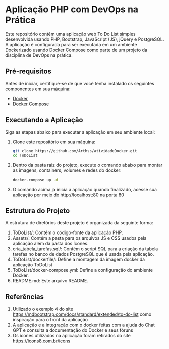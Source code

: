 # Aplicação PHP com DevOps na Prática

Este repositório contém uma aplicação web To Do List simples desenvolvida usando PHP, Bootstrap, JavaScript (JS), jQuery e PostgreSQL. A aplicação é configurada para ser executada em um ambiente Dockerizado usando Docker Compose como parte de um projeto da disciplina de DevOps na prática.

## Pré-requisitos

Antes de iniciar, certifique-se de que você tenha instalado os seguintes componentes em sua máquina:

- [Docker](https://www.docker.com/get-started)
- [Docker Compose](https://docs.docker.com/compose/install/)

## Executando a Aplicação

Siga as etapas abaixo para executar a aplicação em seu ambiente local:

1. Clone este repositório em sua máquina:
   
   ```bash
   git clone https://github.com/Arthss/atividadeDocker.git
   cd ToDoList

1. Dentro da pasta raiz do projeto, execute o comando abaixo para montar as imagens, containers, volumes e redes do docker:

   ```bash
   docker-compose up -d

2. O comando acima já inicia a aplicação quando finalizado, acesse sua aplicação por meio do http://localhost:80 na porta 80

## Estrutura do Projeto

A estrutura de diretórios deste projeto é organizada da seguinte forma:

1. ToDoList/: Contém o código-fonte da aplicação PHP.
2. Assets/: Contém a pasta para os arquivos JS e CSS usados pela aplicação além da pasta dos Ícones.
3. cria_tabela_tarefas.sql/: Contém o script SQL para a criação da tabela tarefas no banco de dados PostgreSQL que é usada pela aplicação.
4. ToDoList/dockerfile/: Define a montagem da imagem docker da aplicação ToDoList
5. ToDoList/docker-compose.yml: Define a configuração do ambiente Docker.
6. README.md: Este arquivo README.

## Referências

1. Utilizado o exemplo 4 do site https://mdbootstrap.com/docs/standard/extended/to-do-list como inspiração para o front da aplicação
2. A aplicação e a integração com o docker feitas com a ajuda do Chat GPT e consulta a documentação do Docker e seus fóruns
3. Os ícones utilizados na aplicação foram retirados do site https://icons8.com.br/icons

